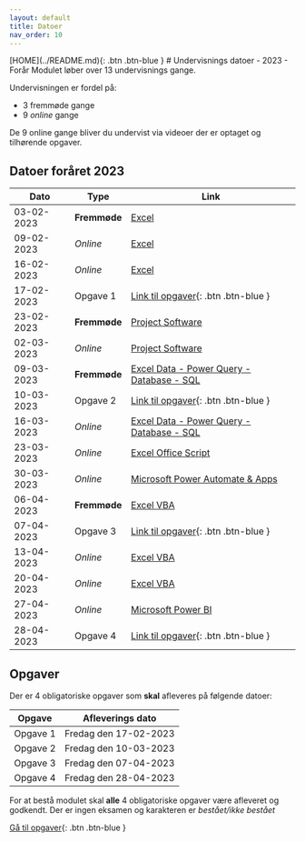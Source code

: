 ```yaml
---
layout: default
title: Datoer
nav_order: 10
---
```

<span class="fs-1">
[HOME](../README.md){: .btn .btn-blue }
</span>
# Undervisnings datoer - 2023 - Forår
Modulet løber over 13 undervisnings gange.

Undervisningen er fordel på:

- 3 fremmøde gange
- 9 *online* gange

De 9 online gange bliver du undervist via videoer der er optaget og tilhørende opgaver.

## Datoer foråret 2023

|Dato	        |Type         	|Link                                                                 	|
|------------	|--------------	|---------------------------------------------------------------------	|
| 03-02-2023 	| **Fremmøde** 	| [Excel](../excel/README.md)                                         	|
| 09-02-2023 	| *Online* 	    | [Excel](../excel/README.md)                                         	|
| 16-02-2023 	| *Online* 	    | [Excel](../excel/README.md)                                       	|
| 17-02-2023 	| Opgave 1   	| [Link til opgaver](../opgaver/README.md){: .btn .btn-blue }          	|
| 23-02-2023 	| **Fremmøde** 	| [Project Software](../microsoftproject/README.md)                    	|
| 02-03-2023 	| *Online* 	    | [Project Software](../microsoftproject/README.md)                    	|
| 09-03-2023 	| **Fremmøde**	| [Excel Data - Power Query - Database - SQL](../databaser/README.md) 	|
| 10-03-2023 	| Opgave 2    	| [Link til opgaver](../opgaver/README.md){: .btn .btn-blue }           |
| 16-03-2023 	| *Online*  	| [Excel Data - Power Query - Database - SQL](../databaser/README.md)   |
| 23-03-2023 	| *Online*  	| [Excel Office Script](../officescripts/README.md)                   	|
| 30-03-2023 	| *Online*  	| [Microsoft Power Automate & Apps](../power/README.md)      	        |
| 06-04-2023	| **Fremmøde** 	| [Excel VBA](../vba/README.md)                	                        |
| 07-04-2023 	| Opgave 3    	| [Link til opgaver](../opgaver/README.md){: .btn .btn-blue }          	|
| 13-04-2023 	| *Online* 	    | [Excel VBA](../vba/README.md)              	                        |
| 20-04-2023 	| *Online*      | [Excel VBA](../vba/README.md)                          	            |
| 27-04-2023 	| *Online* 	    | [Microsoft Power BI](../powerbi/README.md)                            |
| 28-04-2023 	| Opgave 4      | [Link til opgaver](../opgaver/README.md){: .btn .btn-blue }           |

## Opgaver
Der er 4 obligatoriske opgaver som **skal** afleveres på følgende datoer:

| Opgave   | Afleverings dato      |
|----------|-----------------------|
| Opgave 1 | Fredag den 17-02-2023 |
| Opgave 2 | Fredag den 10-03-2023 |
| Opgave 3 | Fredag den 07-04-2023 |
| Opgave 4 | Fredag den 28-04-2023 |

For at bestå modulet skal **alle** 4 obligatoriske opgaver være afleveret og godkendt. Der er ingen eksamen og karakteren er *bestået/ikke bestået*

[Gå til opgaver](../opgaver/README.md){: .btn .btn-blue }